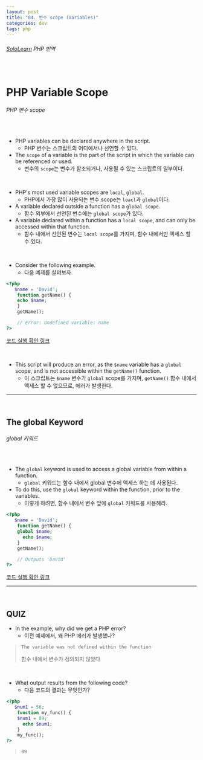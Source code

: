 ```yaml
---
layout: post
title: "04. 변수 scope (Variables)"
categories: dev
tags: php
---
```


###### [SoloLearn](https://www.sololearn.com/) PHP 번역

<br>

# PHP Variable Scope

###### PHP 변수 scope

<br>

- PHP variables can be declared anywhere in the script.
  - PHP 변수는 스크립트의 어디에서나 선언할 수 있다.
- The `scope` of a variable is the part of the script in which the variable can be referenced or used.
  - 변수의 `scope`는 변수가 참조되거나, 사용될 수 있는 스크립트의 일부이다.

<br>

- PHP's most used variable scopes are `local`, `global`.
  - PHP에서 가장 많이 사용되는 변수 scope는 `loacl`과 `global`이다.
- A variable declared outside a function has a `global scope`.
  - 함수 외부에서 선언된 변수에는 `global scope`가 있다.
- A variable declared within a function has a `local scope`, and can only be accessed within that function.
  - 함수 내에서 선언된 변수는 `local scope`를 가지며, 함수 내에서만 액세스 할 수 있다.

<br>

- Consider the following example.
  - 다음 예제를 살펴보자.

```php
<?php
   $name = 'David';
	function getName() {
   	echo $name;
	}
	getName();

	// Error: Undefined variable: name
?>
```

[코드 실행 확인 링크](https://code.sololearn.com/488/#php)

<br>

- This script will produce an error, as the `$name` variable has a `global` scope, and is not accessible within the `getName()` function.
  - 이 스크립트는 `$name` 변수가 `global` scope를 가지며, `getName()` 함수 내에서 액세스 할 수 없으므로, 에러가 발생한다.

------

<br>

## The global Keyword

###### global 키워드

<br>

- The `global` keyword is used to access a global variable from within a function.
  - `global` 키워드는 함수 내에서 global 변수에 액세스 하는 데 사용된다.
- To do this, use the `global` keyword within the function, prior to the variables.
  - 이렇게 하려면, 함수 내에서 변수 앞에 `global` 키워드를 사용해라.

```php
<?php
   $name = 'David';
	function getName() {
   	global $name;
      echo $name;
	}
	getName();

	// Outputs 'David'
?>
```

[코드 실행 확인 링크](https://code.sololearn.com/467/#php)

------

<br>

## QUIZ

- In the example, why did we get a PHP error?
  - 이전 예제에서, 왜 PHP 에러가 발생했나?

> `The variable was not defined within the function`
>
> 함수 내에서 변수가 정의되지 않았다

<br>

- What output results from the following code?
  - 다음 코드의 결과는 무엇인가?

```php
<?php
   $num1 = 56;
	function my_func() {
   	$num1 = 89;
      echo $num1;
	}
	my_func();
?>
```

> `89`

<br>
